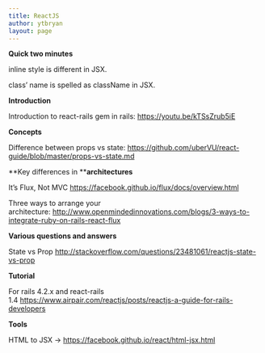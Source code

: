```yaml
---
title: ReactJS
author: ytbryan
layout: page
---
```

**Quick two minutes**

inline style is different in JSX.

class&#8217; name is spelled as className in JSX.

**Introduction**

Introduction to react-rails gem in rails: <https://youtu.be/kTSsZrub5iE>

**Concepts**

Difference between props vs state: <https://github.com/uberVU/react-guide/blob/master/props-vs-state.md>

**Key differences in ****architectures**

It&#8217;s Flux, Not MVC <https://facebook.github.io/flux/docs/overview.html>

Three ways to arrange your architecture: <http://www.openmindedinnovations.com/blogs/3-ways-to-integrate-ruby-on-rails-react-flux>

**Various questions and answers**

State vs Prop <http://stackoverflow.com/questions/23481061/reactjs-state-vs-prop>

**Tutorial**

For rails 4.2.x and react-rails 1.4 <https://www.airpair.com/reactjs/posts/reactjs-a-guide-for-rails-developers>

**Tools**

HTML to JSX -> <https://facebook.github.io/react/html-jsx.html>